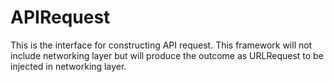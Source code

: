 # APIRequest
This is the interface for constructing API request. This framework will not include networking layer but will produce the outcome as URLRequest to be injected in networking layer.
